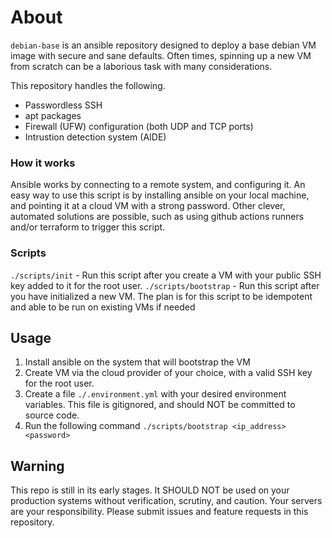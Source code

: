 # About

`debian-base` is an ansible repository designed to deploy a base debian VM image with secure and sane defaults. Often times, spinning up a new VM from scratch can be a laborious task with many considerations.

This repository handles the following.

- Passwordless SSH
- apt packages
- Firewall (UFW) configuration (both UDP and TCP ports)
- Intrustion detection system (AIDE)

### How it works

Ansible works by connecting to a remote system, and configuring it. An easy way to use this script is by installing ansible on your local machine, and pointing it at a cloud VM with a strong password. Other clever, automated solutions are possible, such as using github actions runners and/or terraform to trigger this script.


### Scripts

`./scripts/init` - Run this script after you create a VM with your public SSH key added to it for the root user.
`./scripts/bootstrap` - Run this script after you have initialized a new VM. The plan is for this script to be idempotent and able to be run on existing VMs if needed

## Usage

1. Install ansible on the system that will bootstrap the VM
1. Create VM via the cloud provider of your choice, with a valid SSH key for the root user.
1. Create a file `./.environment.yml` with your desired environment variables. This file is gitignored, and should NOT be committed to source code.
1. Run the following command `./scripts/bootstrap <ip_address> <password>`

## Warning

This repo is still in its early stages. It SHOULD NOT be used on your production systems without verification, scrutiny, and caution. Your servers are your responsibility. Please submit issues and feature requests in this repository.
